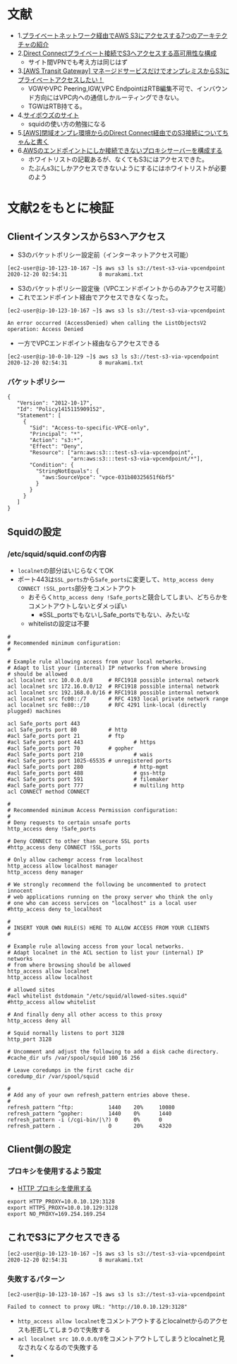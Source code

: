 # 文献
- 1.[プライベートネットワーク経由でAWS S3にアクセスする7つのアーキテクチャの紹介](https://dev.classmethod.jp/articles/how_to_private_connect_s3/)
- 2.[Direct Connectプライベート接続でS3へアクセスする高可用性な構成](https://dev.classmethod.jp/articles/direct-connect-s3/)
  - サイト間VPNでも考え方は同じはず
- 3.[[AWS Transit Gateway] マネージドサービスだけでオンプレミスからS3にプライベートアクセスしたい！](https://dev.classmethod.jp/articles/full-managed-s3-access-with-transit-gateway/)
  - VGWやVPC Peering,IGW,VPC EndpointはRTB編集不可で、インバウンド方向にはVPC内への通信しかルーティングできない。
  - TGWはRTB持てる。
- 4.[サイボウズのサイト](https://blog.cybozu.io/entry/2017/02/03/080000)
  - squidの使い方の勉強になる
- 5.[[AWS]閉域オンプレ環境からのDirect Connect経由でのS3接続についてちゃんと書く](https://qiita.com/Nacht/items/a9a25a4bdbc8c078b0a6)
- 6.[AWSのエンドポイントにしか接続できないプロキシサーバーを構成する](https://dev.classmethod.jp/articles/proxyserver-endpoint/)
  - ホワイトリストの記載あるが、なくてもS3にはアクセスできた。
  - たぶんs3にしかアクセスできないようにするにはホワイトリストが必要のよう
# 文献2をもとに検証

## ClientインスタンスからS3へアクセス
- S3のバケットポリシー設定前（インターネットアクセス可能）
```
[ec2-user@ip-10-123-10-167 ~]$ aws s3 ls s3://test-s3-via-vpcendpoint
2020-12-20 02:54:31          8 murakami.txt
```

- S3のバケットポリシー設定後（VPCエンドポイントからのみアクセス可能）
 - これでエンドポイント経由でアクセスできなくなった。
```
[ec2-user@ip-10-123-10-167 ~]$ aws s3 ls s3://test-s3-via-vpcendpoint

An error occurred (AccessDenied) when calling the ListObjectsV2 operation: Access Denied
```
- 一方でVPCエンドポイント経由ならアクセスできる
```
[ec2-user@ip-10-0-10-129 ~]$ aws s3 ls s3://test-s3-via-vpcendpoint
2020-12-20 02:54:31          8 murakami.txt
```


### バケットポリシー
```
{
   "Version": "2012-10-17",
   "Id": "Policy1415115909152",
   "Statement": [
     {
       "Sid": "Access-to-specific-VPCE-only",
       "Principal": "*",
       "Action": "s3:*",
       "Effect": "Deny",
       "Resource": ["arn:aws:s3:::test-s3-via-vpcendpoint",
                    "arn:aws:s3:::test-s3-via-vpcendpoint/*"],
       "Condition": {
         "StringNotEquals": {
           "aws:SourceVpce": "vpce-031b80325651f6bf5"
         }
       }
     }
   ]
}
```

## Squidの設定
### /etc/squid/squid.confの内容
- `localnet`の部分はいじらなくてOK
- ポート443は`SSL_ports`から`Safe_ports`に変更して、`http_access deny CONNECT !SSL_ports`部分をコメントアウト
  - おそらく`http_access deny !Safe_ports`と競合してしまい、どちらかをコメントアウトしないとダメっぽい
    - ※SSL_portsでもないしSafe_portsでもない、みたいな
  - whitelistの設定は不要
```
#
# Recommended minimum configuration:
#

# Example rule allowing access from your local networks.
# Adapt to list your (internal) IP networks from where browsing
# should be allowed
acl localnet src 10.0.0.0/8     # RFC1918 possible internal network
acl localnet src 172.16.0.0/12  # RFC1918 possible internal network
acl localnet src 192.168.0.0/16 # RFC1918 possible internal network
acl localnet src fc00::/7       # RFC 4193 local private network range
acl localnet src fe80::/10      # RFC 4291 link-local (directly plugged) machines

acl Safe_ports port 443
acl Safe_ports port 80          # http
#acl Safe_ports port 21         # ftp
#acl Safe_ports port 443                # https
#acl Safe_ports port 70         # gopher
#acl Safe_ports port 210                # wais
#acl Safe_ports port 1025-65535 # unregistered ports
#acl Safe_ports port 280                # http-mgmt
#acl Safe_ports port 488                # gss-http
#acl Safe_ports port 591                # filemaker
#acl Safe_ports port 777                # multiling http
acl CONNECT method CONNECT

#
# Recommended minimum Access Permission configuration:
#
# Deny requests to certain unsafe ports
http_access deny !Safe_ports

# Deny CONNECT to other than secure SSL ports
#http_access deny CONNECT !SSL_ports

# Only allow cachemgr access from localhost
http_access allow localhost manager
http_access deny manager

# We strongly recommend the following be uncommented to protect innocent
# web applications running on the proxy server who think the only
# one who can access services on "localhost" is a local user
#http_access deny to_localhost

#
# INSERT YOUR OWN RULE(S) HERE TO ALLOW ACCESS FROM YOUR CLIENTS
#

# Example rule allowing access from your local networks.
# Adapt localnet in the ACL section to list your (internal) IP networks
# from where browsing should be allowed
http_access allow localnet
http_access allow localhost

# allowed sites
#acl whitelist dstdomain "/etc/squid/allowed-sites.squid"
#http_access allow whitelist

# And finally deny all other access to this proxy
http_access deny all

# Squid normally listens to port 3128
http_port 3128

# Uncomment and adjust the following to add a disk cache directory.
#cache_dir ufs /var/spool/squid 100 16 256

# Leave coredumps in the first cache dir
coredump_dir /var/spool/squid

#
# Add any of your own refresh_pattern entries above these.
#
refresh_pattern ^ftp:           1440    20%     10080
refresh_pattern ^gopher:        1440    0%      1440
refresh_pattern -i (/cgi-bin/|\?) 0     0%      0
refresh_pattern .               0       20%     4320
```

## Client側の設定
### プロキシを使用するよう設定
- [HTTP プロキシを使用する](https://docs.aws.amazon.com/ja_jp/cli/latest/userguide/cli-configure-proxy.html)
```
export HTTP_PROXY=10.0.10.129:3128
export HTTPS_PROXY=10.0.10.129:3128
export NO_PROXY=169.254.169.254
```

## これでS3にアクセスできる
```
[ec2-user@ip-10-123-10-167 ~]$ aws s3 ls s3://test-s3-via-vpcendpoint
2020-12-20 02:54:31          8 murakami.txt
```

### 失敗するパターン
```
[ec2-user@ip-10-123-10-167 ~]$ aws s3 ls s3://test-s3-via-vpcendpoint

Failed to connect to proxy URL: "http://10.0.10.129:3128"
```
- `http_access allow localnet`をコメントアウトするとlocalnetからのアクセスも拒否してしまうので失敗する
- `acl localnet src 10.0.0.0/8`をコメントアウトしてしまうとlocalnetと見なされなくなるので失敗する
- 
